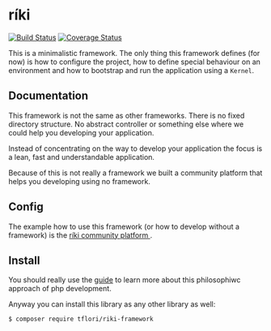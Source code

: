 # ríki

[![Build Status](https://travis-ci.org/tflori/riki-framework.svg?branch=master)](https://travis-ci.org/tflori/riki-framework)
[![Coverage Status](https://coveralls.io/repos/github/tflori/riki-framework/badge.svg?branch=master)](https://coveralls.io/github/tflori/riki-framework?branch=master)

This is a minimalistic framework. The only thing this framework defines (for now) is how to configure the project,
how to define special behaviour on an environment and how to bootstrap and run the application using a `Kernel`.

## Documentation

This framework is not the same as other frameworks. There is no fixed directory structure. No abstract controller or
something else where we could help you developing your application.

Instead of concentrating on the way to develop your application the focus is a lean, fast and understandable
application.

Because of this is not really a framework we built a community platform that helps you developing using no framework.

## Config

The example how to use this framework (or how to develop without a framework) is the [ríki community platform
](https://github.com/tflori/riki-community).

## Install

You should really use the [guide](https://riki.w00tserver.org) to learn more about this philosophiwc approach of php
development.

Anyway you can install this library as any other library as well: 

```console
$ composer require tflori/riki-framework
```
